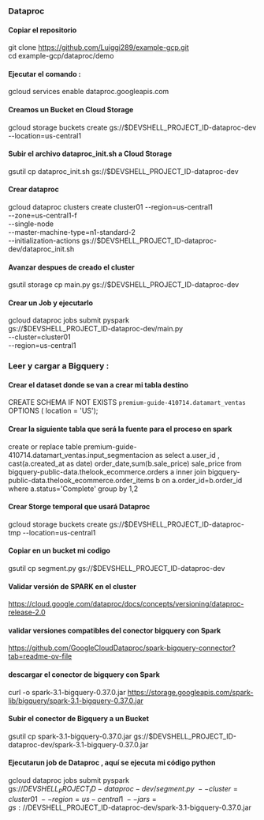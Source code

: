 
### Dataproc


#### Copiar el repositorio 
git clone https://github.com/Luiggi289/example-gcp.git  
cd example-gcp/dataproc/demo

#### Ejecutar el comando :

gcloud services enable dataproc.googleapis.com

#### Creamos un Bucket en Cloud Storage

gcloud storage buckets create gs://$DEVSHELL_PROJECT_ID-dataproc-dev --location=us-central1

#### Subir el archivo dataproc_init.sh a Cloud Storage

gsutil cp dataproc_init.sh gs://$DEVSHELL_PROJECT_ID-dataproc-dev


#### Crear dataproc 
gcloud dataproc clusters create cluster01 --region=us-central1 \
--zone=us-central1-f \
--single-node \
--master-machine-type=n1-standard-2 \
--initialization-actions gs://$DEVSHELL_PROJECT_ID-dataproc-dev/dataproc_init.sh





#### Avanzar despues de creado el cluster

gsutil storage cp main.py gs://$DEVSHELL_PROJECT_ID-dataproc-dev

#### Crear un Job y ejecutarlo

gcloud dataproc jobs submit pyspark \
gs://$DEVSHELL_PROJECT_ID-dataproc-dev/main.py \
--cluster=cluster01 \
--region=us-central1 


### Leer y cargar a Bigquery : 

#### Crear el dataset donde se van a crear mi tabla destino

CREATE SCHEMA IF NOT EXISTS `premium-guide-410714.datamart_ventas` 
  OPTIONS (    location = 'US'); 

#### Crear la siguiente tabla que será la fuente para el proceso en spark

create or replace table premium-guide-410714.datamart_ventas.input_segmentacion as
select a.user_id ,  cast(a.created_at as date) order_date,sum(b.sale_price) sale_price  from 
bigquery-public-data.thelook_ecommerce.orders a
inner join bigquery-public-data.thelook_ecommerce.order_items b 
on a.order_id=b.order_id
where a.status='Complete'
group by 1,2


#### Crear Storge temporal que usará Dataproc

gcloud storage buckets create gs://$DEVSHELL_PROJECT_ID-dataproc-tmp --location=us-central1

#### Copiar en un bucket mi codigo 
gsutil cp segment.py gs://$DEVSHELL_PROJECT_ID-dataproc-dev


#### Validar versión de SPARK en el cluster

https://cloud.google.com/dataproc/docs/concepts/versioning/dataproc-release-2.0

#### validar versiones compatibles del conector bigquery con Spark

https://github.com/GoogleCloudDataproc/spark-bigquery-connector?tab=readme-ov-file

#### descargar el conector  de bigquery con Spark 

curl -o spark-3.1-bigquery-0.37.0.jar https://storage.googleapis.com/spark-lib/bigquery/spark-3.1-bigquery-0.37.0.jar

#### Subir el conector de Bigquery a un Bucket

gsutil cp spark-3.1-bigquery-0.37.0.jar gs://$DEVSHELL_PROJECT_ID-dataproc-dev/spark-3.1-bigquery-0.37.0.jar

#### Ejecutarun job de Dataproc , aquí se ejecuta mi código python 
gcloud dataproc jobs submit pyspark \
gs://$DEVSHELL_PROJECT_ID-dataproc-dev/segment.py \
--cluster=cluster01 \
--region=us-central1 \
--jars=gs://$DEVSHELL_PROJECT_ID-dataproc-dev/spark-3.1-bigquery-0.37.0.jar


